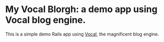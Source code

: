 # My Vocal Blorgh: a demo app using Vocal blog engine.

This is a simple demo Rails app using [Vocal](https://github.com/jipiboily/vocal), the magnificent blog engine.